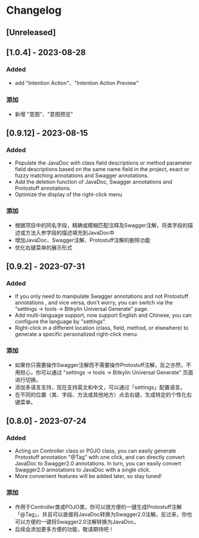 <!-- Keep a Changelog guide -> https://keepachangelog.com -->

# Changelog

## [Unreleased]

## [1.0.4] - 2023-08-28

### Added

- add "Intention Action"、"Intention Action Preview"

### 添加

- 新增 "意图"、"意图预览"

## [0.9.12] - 2023-08-15

### Added

- Populate the JavaDoc with class field descriptions or method parameter field descriptions based on the same name field
  in the project, exact or fuzzy matching annotations and Swagger annotations.
- Add the deletion function of JavaDoc, Swagger annotations and Protostuff annotations.
- Optimize the display of the right-click menu

### 添加

- 根据项目中的同名字段，精确或模糊匹配注释及Swagger注解，将类字段的描述或方法入参字段的描述填充到JavaDoc中
- 增加JavaDoc、Swagger注解、Protostuff注解的删除功能
- 优化右键菜单的展示形式

## [0.9.2] - 2023-07-31

### Added

- If you only need to manipulate Swagger annotations and not Protostuff annotations , and vice versa, don't worry, you
  can switch via the "settings -> tools -> Bitkylin Universal Generate" page.
- Add multi-language support, now support English and Chinese, you can configure the language by "settings".
- Right-click in a different location (class, field, method, or elsewhere) to generate a specific personalized
  right-click menu.

### 添加

- 如果你只需要操作Swagger注解而不需要操作Protostuff注解，反之亦然，不用担心，你可以通过 "settings -> tools -> Bitkylin
  Universal Generate" 页面进行切换。
- 添加多语言支持，现在支持英文和中文，可以通过「settings」配置语言。
- 在不同的位置（类、字段、方法或其他地方）点击右键，生成特定的个性化右键菜单。

## [0.8.0] - 2023-07-24

### Added

- Acting on Controller class or POJO class, you can easily generate Protostuff annotation "@Tag" with one click, and can
  directly convert JavaDoc to Swagger2.0 annotations. In turn, you can easily convert Swagger2.0 annotations to JavaDoc
  with a single click.
- More convenient features will be added later, so stay tuned!

### 添加

- 作用于Controller类或POJO类，你可以很方便的一键生成Protostuff注解「@Tag」，并且可以直接将JavaDoc转换为Swagger2.0注解。反过来，你也可以方便的一键将Swagger2.0注解转换为JavaDoc。
- 后续会添加更多方便的功能，敬请期待吧！